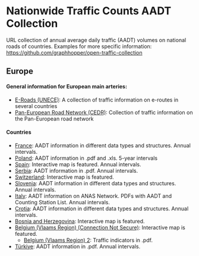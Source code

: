 # Nationwide Traffic Counts AADT Collection
URL collection of annual average daily traffic (AADT) volumes on national roads of countries. Examples for more specific information: https://github.com/graphhopper/open-traffic-collection

## Europe

#### General information for European main arteries:
 * [E-Roads (UNECE)](https://unece.org/transport/transport-statistics/traffic-census-2020): A collection of traffic information on e-routes in several countries
 * [Pan-European Road Network (CEDR)](https://www.cedr.eu/pan-european-road-network-performance-gis-web-map): Collection of traffic information on the Pan-European road network

#### Countries

 * [France](https://www.data.gouv.fr/datasets/trafic-moyen-journalier-annuel-sur-le-reseau-routier-national/): AADT information in different data types and structures. Annual intervals.
 * [Poland](https://www.gov.pl/web/gddkia/generalny-pomiar-ruchu-20202021): AADT information in .pdf and .xls. 5-year intervals
 * [Spain](https://www.transportes.gob.es/carreteras/nuestra-red/movilidad/mapas-trafico): Interactive map is featured. Annual intervals.
 * [Serbia](https://www.putevi-srbije.rs/index.php/en/traffic-counting): AADT information in .pdf. Annual intervals.
 * [Switzerland](https://map.geo.admin.ch/#/map?lang=en&center=2632270.81,1194319.42&z=0.442&topic=ech&layers=ch.astra.strassenverkehrszaehlung-uebergeordnet;ch.are.belastung-personenverkehr-strasse_zukunft&bgLayer=ch.swisstopo.swissimage&featureInfo=default): Interactive map is featured.
 * [Slovenia](https://podatki.gov.si/dataset/pldp-karte-prometnih-obremenitev): AADT information in different data types and structures. Annual intervals.
 * [Italy](https://www.stradeanas.it/it/le-strade/osservatorio-del-traffico/dati-traffico-medio-giornaliero-annuale): AADT information on ANAS Network. PDFs with AADT and Counting Station List. Annual intervals.
 * [Crotia](https://hrvatske-ceste.hr/hr/stranice/promet-i-sigurnost/dokumenti/14-brojenje-prometa): AADT information in different data types and structures. Annual intervals.
 * [Bosnia and Herzegovina](https://jpcfbih.ba/en/activities/traffic-counting/22): Interactive map is featured.
 * [Belgium (Vlaams Region) (Connection Not Secure)](http://indicatoren.verkeerscentrum.be/vc.indicators.web.gui/indicator/index): Interactive map is featured.
   * [Belgium (Vlaams Region) 2](https://www.verkeerscentrum.be/sites/default/files/2023-05/Jaarrapport%20Verkeersindicatoren%202022.pdf): Traffic indicators in .pdf.
 * [Türkiye](https://www.kgm.gov.tr/Sayfalar/KGM/SiteTr/Trafik/TrafikveUlasimBilgileri.aspx): AADT information in .pdf. Annual intervals.
